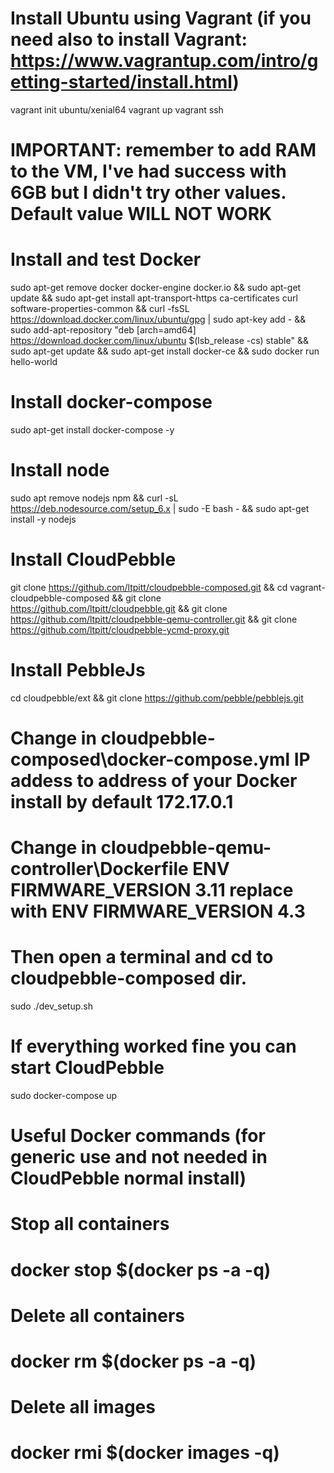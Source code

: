 # Install Ubuntu using Vagrant (if you need also to install Vagrant: https://www.vagrantup.com/intro/getting-started/install.html)
vagrant init ubuntu/xenial64
vagrant up
vagrant ssh

# IMPORTANT: remember to add RAM to the VM, I've had success with 6GB but I didn't try other values. Default value WILL NOT WORK

# Install and test Docker
sudo apt-get remove docker docker-engine docker.io && sudo apt-get update && sudo apt-get install apt-transport-https ca-certificates curl software-properties-common && curl -fsSL https://download.docker.com/linux/ubuntu/gpg | sudo apt-key add - && sudo add-apt-repository "deb [arch=amd64] https://download.docker.com/linux/ubuntu $(lsb_release -cs) stable" && sudo apt-get update && sudo apt-get install docker-ce && sudo docker run hello-world

# Install docker-compose
sudo apt-get install docker-compose -y

# Install node
sudo apt remove nodejs npm && curl -sL https://deb.nodesource.com/setup_6.x | sudo -E bash - && sudo apt-get install -y nodejs

# Install CloudPebble
git clone https://github.com/ltpitt/cloudpebble-composed.git && cd vagrant-cloudpebble-composed && git clone https://github.com/ltpitt/cloudpebble.git && git clone https://github.com/ltpitt/cloudpebble-qemu-controller.git && git clone https://github.com/ltpitt/cloudpebble-ycmd-proxy.git

# Install PebbleJs
cd cloudpebble/ext && git clone https://github.com/pebble/pebblejs.git

# Change in cloudpebble-composed\docker-compose.yml IP addess to address of your Docker install by default 172.17.0.1
# Change in cloudpebble-qemu-controller\Dockerfile ENV FIRMWARE_VERSION 3.11 replace with ENV FIRMWARE_VERSION 4.3

# Then open a terminal and cd to cloudpebble-composed dir.
sudo ./dev_setup.sh

# If everything worked fine you can start CloudPebble
sudo docker-compose up


# Useful Docker commands (for generic use and not needed in CloudPebble normal install)

# Stop all containers
# docker stop $(docker ps -a -q)

# Delete all containers
# docker rm $(docker ps -a -q)

# Delete all images
# docker rmi $(docker images -q)
